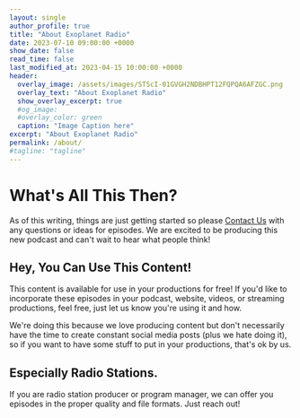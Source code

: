 ```yaml
---
layout: single
author_profile: true
title: "About Exoplanet Radio"
date: 2023-07-10 09:00:00 +0000
show_date: false
read_time: false
last_modified_at: 2023-04-15 10:00:00 +0000
header:
  overlay_image: /assets/images/STScI-01GVGH2NDBHPT12FQPQA6AFZGC.png
  overlay_text: "About Exoplanet Radio"
  show_overlay_excerpt: true
  #og_image:
  #overlay_color: green
  caption: "Image Caption here"
excerpt: "About Exoplanet Radio"
permalink: /about/
#tagline: "tagline"
---
```

# What's All This Then?

As of this writing, things are just getting started so please [Contact Us](/contact/) with any questions or ideas for episodes.  We are excited to be producing this new podcast and can't wait to hear what people think!

## Hey, You Can Use This Content!

This content is available for use in your productions for free!  If you'd like to incorporate these episodes in your podcast, website, videos, or streaming productions, feel free, just let us know you're using it and how.

We're doing this because we love producing content but don't necessarily have the time to create constant social media posts (plus we hate doing it), so if you want to have some stuff to put in your productions, that's ok by us.

## Especially Radio Stations.

If you are radio station producer or program manager, we can offer you episodes in the proper quality and file formats.  Just reach out!
